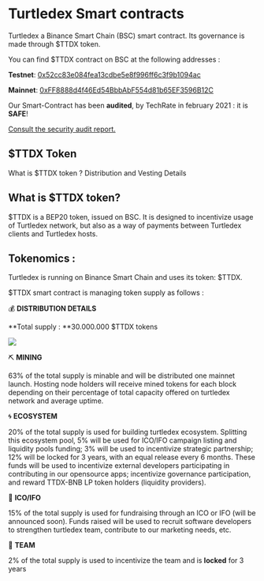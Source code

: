 
# Turtledex Smart contracts

Turtledex a Binance Smart Chain (BSC) smart contract. Its governance is made through $TTDX token.

You can find $TTDX contract on BSC at the following addresses :

**Testnet**: [0x52cc83e084fea13cdbe5e8f996ff6c3f9b1094ac](https://testnet.bscscan.com/address/0x52cc83e084fea13cdbe5e8f996ff6c3f9b1094ac)

**Mainnet**: [0xFF8888d4f46Ed54BbbAbF554d81b65EF3596B12C](https://bscscan.com/token/0xFF8888d4f46Ed54BbbAbF554d81b65EF3596B12C)

Our Smart-Contract has been **audited**, by TechRate in february 2021 : it is **SAFE**!

[Consult the security audit report.](https://github.com/TurtleDex-io/TTDX-SmartContract/blob/main/audit/Turtledex_audit.pdf)

## $TTDX Token

What is $TTDX token ? Distribution and Vesting Details

## What is $TTDX token?

$TTDX is a BEP20 token, issued on BSC. It is designed to incentivize usage of Turtledex network, but also as a way of payments between Turtledex clients and Turtledex hosts.

## Tokenomics :

Turtledex is running on Binance Smart Chain and uses its token: $TTDX.

$TTDX smart contract is managing token supply as follows :

**​**💰 **DISTRIBUTION DETAILS**

**Total supply : **30.000.000 $TTDX tokens

![](https://cdn-images-1.medium.com/max/2000/1*cO5BOq-tkE4SJAXXpzvi1Q.png)

**​**⛏ **MINING**

63% of the total supply is minable and will be distributed one mainnet launch. Hosting node holders will receive mined tokens for each block depending on their percentage of total capacity offered on turtledex network and average uptime.

**​**🌀 **ECOSYSTEM**

20% of the total supply is used for building turtledex ecosystem. Splitting this ecosystem pool, 5% will be used for ICO/IFO campaign listing and liquidity pools funding; 3% will be used to incentivize strategic partnership; 12% will be locked for 3 years, with an equal release every 6 months. These funds will be used to incentivize external developers participating in contributing in our opensource apps; incentivize governance participation, and reward TTDX-BNB LP token holders (liquidity providers).

**​**🥞 **ICO/IFO**

15% of the total supply is used for fundraising through an ICO or IFO (will be announced soon). Funds raised will be used to recruit software developers to strengthen turtledex team, contribute to our marketing needs, etc.

**​**🐢 **TEAM**

2% of the total supply is used to incentivize the team and is **locked** for 3 years

​
